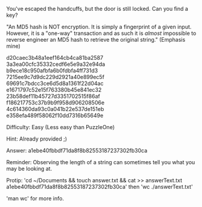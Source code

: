You've escaped the handcuffs, but the door is still locked.  Can you find a key?

"An MD5 hash is NOT encryption. It is simply a fingerprint of a given input. However, it is a "one-way" transaction and as such it is _almost_ impossible to reverse engineer an MD5 hash to retrieve the original string."  (Emphasis mine)

d20caec3b48a1eef164cb4ca81ba2587
3a3ea00cfc35332cedf6e5e9a32e94da
b9ece18c950afbfa6b0fdbfa4ff731d3
7215ee9c7d9dc229d2921a40e899ec5f
69691c7bdcc3ce6d5d8a1361f22d04ac
e1671797c52e15f763380b45e841ec32
23b58def11b45727d3351702515f86af
f186217753c37b9b9f958d906208506e
4c614360da93c0a041b22e537de151eb
e358efa489f58062f10dd7316b65649e

Difficulty: Easy (Less easy than PuzzleOne)

Hint: Already provided ;)

Answer: a1ebe40fbbdf71da8f8b82553187237302fb30ca

Reminder: Observing the length of a string can sometimes tell you what you may be looking at.

Protip: 'cd ~/Documents && touch answer.txt && cat >> answerText.txt a1ebe40fbbdf71da8f8b82553187237302fb30ca' then 'wc ./answerText.txt' 

'man wc' for more info.